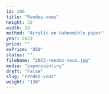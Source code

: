 ```yaml
---
id: 106
title: "Rendez-vous"
height: 32
width: 24
method: "Acrylic on Hahnemühle paper"
year: 2023
price: ""
exPrice: "850"
status: ""
fileName: "2023-rendez-vous.jpg"
medie: "paperpainting"
draft: "False"
slug: "rendez-vous"
weight: "130"
---
```

